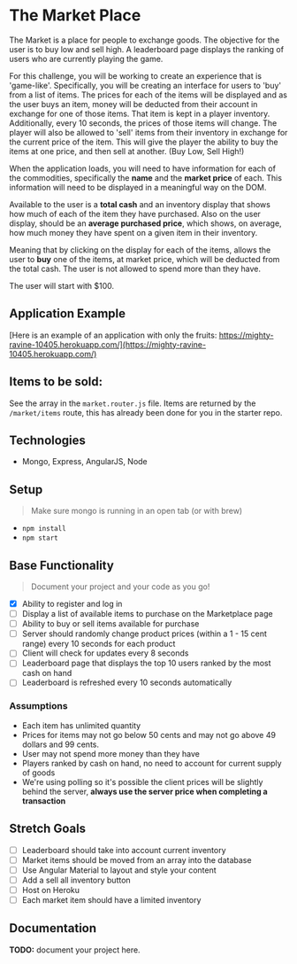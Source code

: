 # The Market Place

The Market is a place for people to exchange goods. The objective for the user is to buy low and sell high. A leaderboard page displays the ranking of users who are currently playing the game.

For this challenge, you will be working to create an experience that is 'game-like'. Specifically, you will be creating an interface for users to 'buy' from a list of items. The prices for each of the items will be displayed and as the user buys an item, money will be deducted from their account in exchange for one of those items. That item is kept in a player inventory. Additionally, every 10 seconds, the prices of those items will change. The player will also be allowed to 'sell' items from their inventory in exchange for the current price of the item.  This will give the player the ability to buy the items at one price, and then sell at another. (Buy Low, Sell High!)

When the application loads, you will need to have information for each of the commodities, specifically the **name** 
and the **market price** of each. This information will need to be displayed in a meaningful way on the DOM.

Available to the user is a **total cash** and an inventory display that shows how much of each of the item they have purchased. Also on the user display, should be an **average purchased price**, which shows, on average, how much money they have spent on a given item in their inventory.

Meaning that by clicking on the display for each of the items, allows the user to **buy** one of the items, at market price, which will be deducted from the total cash. The user is not allowed to spend more than they have.

The user will start with $100.

## Application Example
[Here is an example of an application with only the fruits: https://mighty-ravine-10405.herokuapp.com/](https://mighty-ravine-10405.herokuapp.com/)

## Items to be sold:

See the array in the `market.router.js` file. Items are returned by the `/market/items` route, this has already been done for you in the starter repo. 


## Technologies

- Mongo, Express, AngularJS, Node

## Setup

> Make sure mongo is running in an open tab (or with brew)

- `npm install`
- `npm start`

## Base Functionality

> Document your project and your code as you go!

- [x] Ability to register and log in
- [ ] Display a list of available items to purchase on the Marketplace page
- [ ] Ability to buy or sell items available for purchase
- [ ] Server should randomly change product prices (within a 1 - 15 cent range) every 10 seconds for each product
- [ ] Client will check for updates every 8 seconds
- [ ] Leaderboard page that displays the top 10 users ranked by the most cash on hand
- [ ] Leaderboard is refreshed every 10 seconds automatically

### Assumptions

- Each item has unlimited quantity
- Prices for items may not go below 50 cents and may not go above 49 dollars and 99 cents.
- User may not spend more money than they have
- Players ranked by cash on hand, no need to account for current supply of goods
- We're using polling so it's possible the client prices will be slightly behind the server, **always use the server price when completing a transaction**

## Stretch Goals

- [ ] Leaderboard should take into account current inventory
- [ ] Market items should be moved from an array into the database
- [ ] Use Angular Material to layout and style your content
- [ ] Add a sell all inventory button
- [ ] Host on Heroku
- [ ] Each market item should have a limited inventory

## Documentation

**TODO:** document your project here.
